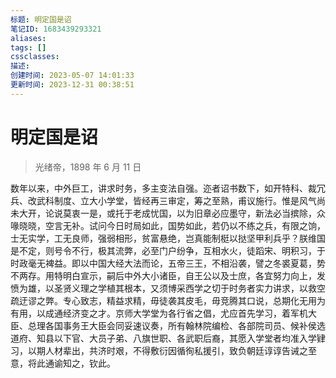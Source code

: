 ```yaml
---
标题: 明定国是诏
笔记ID: 1683439293321
aliases: 
tags: []
cssclasses: 
描述: 
创建时间: 2023-05-07 14:01:33
更新时间: 2023-12-31 00:38:51
---
```


# 明定国是诏

> 光绪帝，1898 年 6 月 11 日

数年以来，中外巨工，讲求时务，多主变法自强。迩者诏书数下，如开特科、裁冗兵、改武科制度、立大小学堂，皆经再三审定，筹之至熟，甫议施行。惟是风气尚未大开，论说莫衷一是，或托于老成忧国，以为旧章必应墨守，新法必当摈除，众喙晓晓，空言无补。试问今日时局如此，国势如此，若仍以不练之兵，有限之饷，士无实学，工无良师，强弱相形，贫富悬绝，岂真能制梃以挞坚甲利兵乎？朕维国是不定，则号令不行，极其流弊，必至门户纷争，互相水火，徒蹈宋、明积习，于时政毫无裨益。即以中国大经大法而论，五帝三王，不相沿袭，譬之冬裘夏葛，势不两存。用特明白宣示，嗣后中外大小诸臣，自王公以及士庶，各宜努力向上，发愤为雄，以圣贤义理之学植其根本，又须博采西学之切于时务者实力讲求，以救空疏迂谬之弊。专心致志，精益求精，毋徒袭其皮毛，毋竞腾其口说，总期化无用为有用，以成通经济变之才。京师大学堂为各行省之倡，尤应首先学习，着军机大臣、总理各国事务王大臣会同妥速议奏，所有翰林院编检、各部院司员、候补侯选道府、知县以下官、大员子弟、八旗世职、各武职后裔，其愿入学堂者均准入学肄习，以期人材辈出，共济时艰，不得敷衍因循徇私援引，致负朝廷谆谆告诫之至意，将此通谕知之，钦此。

